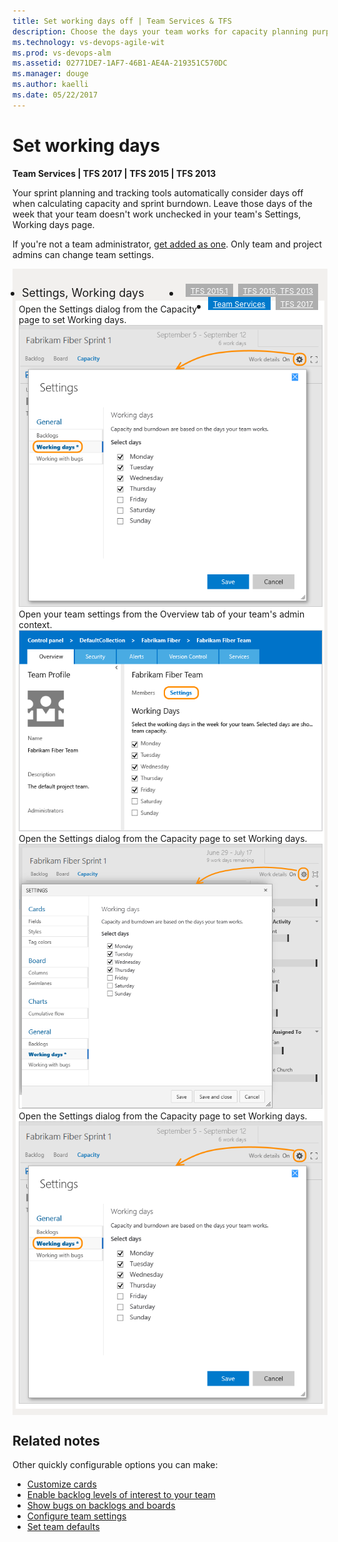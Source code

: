 ```yaml
---
title: Set working days off | Team Services & TFS
description: Choose the days your team works for capacity planning purposes and when using sprint/scrum methods  
ms.technology: vs-devops-agile-wit
ms.prod: vs-devops-alm
ms.assetid: 02771DE7-1AF7-46B1-AE4A-219351C570DC
ms.manager: douge
ms.author: kaelli
ms.date: 05/22/2017
---
```


# Set working days  

<b>Team Services | TFS 2017 | TFS 2015 | TFS 2013 </b>

Your sprint planning and tracking tools automatically consider days off when calculating capacity and sprint burndown. Leave those days of the week that your team doesn't work unchecked in your team's Settings, Working days page. 

If you're not a team administrator, [get added as one](../scale/add-team-administrator.md). Only team and project admins can change team settings. 

<div style="background-color: #f2f0ee;padding-top:10px;padding-bottom:10px;"> 

<ul class="nav nav-pills" style="padding-right:15px;padding-left:15px;padding-bottom:5px;vertical-align:top;font-size:18px;">

<li style="float:left;" data-toggle="collapse" data-target="#working-days">Settings, Working days </li>

<li style="float: right;"><a style="max-width: 374px;min-width: 120px;vertical-align: top;background-color:#AEAEAE;margin: 0px 0px 0px 8px;min-width:90px;color: #fff;border: solid 2px #AEAEAE;border-radius: 0;padding: 2px 6px 0px 6px;outline-style:none;height:32px;font-size:12px;font-weight:400" data-toggle="pill" href="#tfs-2015-work-days">TFS 2015, TFS 2013</a></li>

<li style="float: right;"><a style="max-width: 374px;min-width: 120px;vertical-align: top;background-color:#AEAEAE;margin: 0px 0px 0px 8px;min-width:90px;color: #fff;border: solid 2px #AEAEAE;border-radius: 0;padding: 2px 6px 0px 6px;outline-style:none;height:32px;font-size:12px;font-weight:400" data-toggle="pill" href="#tfs-2015-1-work-days">TFS 2015.1</a></li>

<li style="float: right;"><a style="max-width: 374px;min-width: 120px;vertical-align: top;background-color:#AEAEAE;margin: 0px 0px 0px 8px;min-width:90px;color: #fff;border: solid 2px #AEAEAE;border-radius: 0;padding: 2px 6px 0px 6px;outline-style:none;height:32px;font-size:12px;font-weight:400" data-toggle="pill" href="#tfs-15-work-days">TFS 2017</a></li>

<li class="active" style="float: right"><a style="max-width: 374px;min-width: 120px;vertical-align: top;background-color:#007acc;margin: 0px 0px 0px 0px;min-width:90px;color: #fff;border: solid 2px #007acc;border-radius: 0;padding: 2px 6px 0px 6px;outline-style:none;height:32px;font-size:12px;font-weight:400" data-toggle="pill" href="#team-services-work-days">Team Services</a></li>
</ul>
 
<div id="working-days" class="tab-content collapse in fade" style="background-color: #ffffff;margin-left:5px;margin-right:5px;padding: 5px 5px 5px 5px;">

<div id="team-services-work-days" class="tab-pane fade in active">
Open the Settings dialog from the Capacity page to set Working days.
<img src="../scale/_img/capacity-planning-open-team-settings-tfs-15.png" alt="Team Services, Capacity page, Settings, Working days" style="border: 1px solid #CCCCCC;" />
</div>


<div class="tab-pane fade" id="tfs-2015-work-days" >
Open your team settings from the Overview tab of your team's admin context.  

 <img src="../scale/_img/ALM_DS_WorkingDaysOff.png" alt="Team settings page for default working days" style="border: 1px solid #CCCCCC;" /> 
</div>

<div class="tab-pane fade" id="tfs-2015-1-work-days" >
Open the Settings dialog from the Capacity page to set Working days.
<img src="../scale/_img/open-team-settings.png" alt="TFS 2015.1, Capacity page, Settings, Working days" style="border: 1px solid #CCCCCC;" />
</div>

<div class="tab-pane fade" id="tfs-15-work-days" >
Open the Settings dialog from the Capacity page to set Working days.
<img src="../scale/_img/capacity-planning-open-team-settings-tfs-15.png" alt="TFS '15', Set Capacity" style="border: 1px solid #CCCCCC;" /> 
</div>

</div>
</div>

## Related notes

Other quickly configurable options you can make:
- [Customize cards](customize-cards.md)
- [Enable backlog levels of interest to your team](select-backlog-navigation-levels.md) 
- [Show bugs on backlogs and boards](show-bugs-on-backlog.md)
- [Configure team settings](../scale/manage-team-assets.md)  
- [Set team defaults](../scale/set-team-defaults.md)  
 